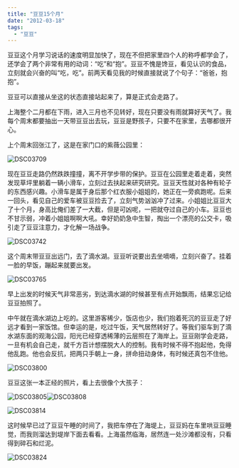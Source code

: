 ```yaml
---
title: "豆豆15个月"
date: "2012-03-18"
tags: 
  - "豆豆"
---
```


豆豆这个月学习说话的速度明显加快了，现在不但把家里四个人的称呼都学会了，还学会了两个非常有用的动词：“吃”和“抱”。豆豆不愧是馋豆，看见认识的食品，立刻就会兴奋的叫“吃，吃”。前两天看见我的时候直接就说了个句子：“爸爸，抱抱”。

豆豆可以直接从坐这的状态直接站起来了，算是正式会走路了。

上海整个二月都在下雨，进入三月也不见转好，现在只要没有雨就算好天气了。我每个周末都要抽出一天带豆豆出去玩，豆豆是野孩子，只要不在家里，去哪都很开心。

上个周末回张江了，这是在家门口的紫薇公园里：

![DSC03709](images/dsc03709_thumb.jpg "DSC03709")

现在豆豆走路仍然跌跌撞撞，离不开学步带的保护。豆豆在公园里走着走着，突然发现草坪里躺着一辆小滑车，立刻过去扶起来研究研究。豆豆天性就对各种有轮子的东西感兴趣。小滑车是属于身后那个红衣服小姐姐的，她正在一旁疯跑呢。后来一回头，看见自己的爱车被豆豆捡去了，立刻气势汹汹冲了过来。小姐姐比豆豆大了十个月，身高比俺们差了一大截，但是可凶呢，一把就夺过自己的小车。豆豆也不甘示弱，冲着小姐姐啊啊大吼。幸好奶奶急中生智，掏出一个漂亮的公交卡，吸引走了豆豆注意力，才化解一场战争。

![DSC03742](images/dsc03742_thumb.jpg "DSC03742")

这个周末带豆豆出远门，去了滴水湖。豆豆听说要出去坐嘀嘀，立刻兴奋了。挂着一脸的早饭，蹦起来就要出发。

![DSC03765](images/dsc03765_thumb.jpg "DSC03765")

早上出发的时候天气非常恶劣，到达滴水湖的时候甚至有点开始飘雨，结果忘记给豆豆拍照了。

中午就在滴水湖边上吃的。这里游客稀少，饭店也少，我们抱着死沉的豆豆走了好远才看到一家饭馆。但幸运的是，吃过午饭，天气居然转好了。等我们驱车到了滴水湖东面的观海公园，阳光已经穿透稀薄的云层照在了海岸上。豆豆刚学会走路，一旦有机会自己走，就千方百计想摆脱大人的控制。我有时候不得不抱起他，免得他乱跑。他也会反抗，把两只手朝上一身，拼命扭动身体，有时候还真包不住他。

![DSC03800](images/dsc03800_thumb.jpg "DSC03800")

豆豆这张一本正经的照片，看上去很像个大孩子：

![DSC03805](images/dsc03805_thumb.jpg "DSC03805")![DSC03808](images/dsc03808_thumb.jpg "DSC03808")

![DSC03814](images/dsc03814_thumb.jpg "DSC03814")

这时候早已过了豆豆午睡的时间了，我把车停在了海堤上，豆豆妈在车里哄豆豆睡觉，而我则溜达到堤岸下面去看看。上海虽然临海，居然连一处沙滩都没有，只看得到碎石和烂泥。

![DSC03824](images/dsc03824_thumb.jpg "DSC03824")
